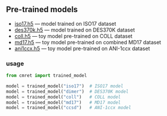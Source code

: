 ## Pre-trained models

* [iso17.h5](iso17.h5) — model trained on ISO17 dataset
* [des370k.h5](des370k.h5) — model trained on DES370K dataset
* [coll.h5](coll.h5) — toy model pre-trained on COLL dataset
* [md17.h5](md17.h5) — toy model pre-trained on combined MD17 dataset
* [ani1ccx.h5](ani1ccx.h5) — toy model pre-trained on ANI-1ccx dataset

### usage
```python
from cmret import trained_model

model = trained_model("iso17")  # ISO17 model
model = trained_model("dimer")  # DES370K model
model = trained_model("coll")   # COLL model
model = trained_model("md17")   # MD17 model
model = trained_model("ccsd")   # ANI-1ccx model
```